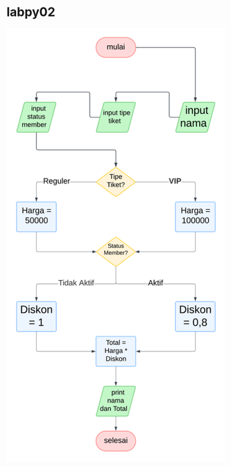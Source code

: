 # labpy02

<!-- .slide: data-background-color="white" -->
![Flowchart untuk menentukan harga tiket bioskop](gambar/lowbiso.png)
